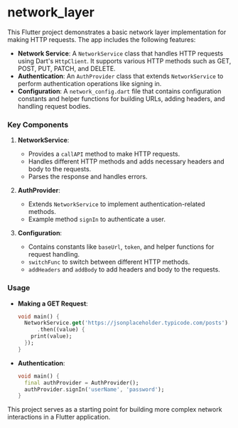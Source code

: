 # network_layer

This Flutter project demonstrates a basic network layer implementation for making HTTP requests. The app includes the following features:

- **Network Service**: A `NetworkService` class that handles HTTP requests using Dart's `HttpClient`. It supports various HTTP methods such as GET, POST, PUT, PATCH, and DELETE.
- **Authentication**: An `AuthProvider` class that extends `NetworkService` to perform authentication operations like signing in.
- **Configuration**: A `network_config.dart` file that contains configuration constants and helper functions for building URLs, adding headers, and handling request bodies.

### Key Components

1. **NetworkService**:
   - Provides a `callAPI` method to make HTTP requests.
   - Handles different HTTP methods and adds necessary headers and body to the requests.
   - Parses the response and handles errors.

2. **AuthProvider**:
   - Extends `NetworkService` to implement authentication-related methods.
   - Example method `signIn` to authenticate a user.

3. **Configuration**:
   - Contains constants like `baseUrl`, `token`, and helper functions for request handling.
   - `switchFunc` to switch between different HTTP methods.
   - `addHeaders` and `addBody` to add headers and body to the requests.

### Usage

- **Making a GET Request**:
  ```dart
  void main() {
    NetworkService.get('https://jsonplaceholder.typicode.com/posts')
        .then((value) {
      print(value);
    });
  }
  ```

- **Authentication**:
  ```dart
  void main() {
    final authProvider = AuthProvider();
    authProvider.signIn('userName', 'password');
  }
  ```

This project serves as a starting point for building more complex network interactions in a Flutter application.
